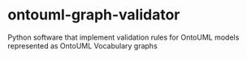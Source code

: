 # ontouml-graph-validator
Python software that implement validation rules for OntoUML models represented as OntoUML Vocabulary graphs
